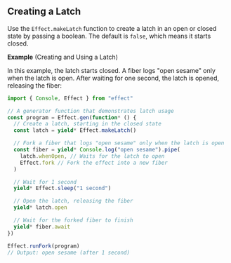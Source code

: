 ## Creating a Latch

Use the `Effect.makeLatch` function to create a latch in an open or closed state by passing a boolean. The default is `false`, which means it starts closed.

**Example** (Creating and Using a Latch)

In this example, the latch starts closed. A fiber logs "open sesame" only when the latch is open. After waiting for one second, the latch is opened, releasing the fiber:

```ts twoslash
import { Console, Effect } from "effect"

// A generator function that demonstrates latch usage
const program = Effect.gen(function* () {
  // Create a latch, starting in the closed state
  const latch = yield* Effect.makeLatch()

  // Fork a fiber that logs "open sesame" only when the latch is open
  const fiber = yield* Console.log("open sesame").pipe(
    latch.whenOpen, // Waits for the latch to open
    Effect.fork // Fork the effect into a new fiber
  )

  // Wait for 1 second
  yield* Effect.sleep("1 second")

  // Open the latch, releasing the fiber
  yield* latch.open

  // Wait for the forked fiber to finish
  yield* fiber.await
})

Effect.runFork(program)
// Output: open sesame (after 1 second)
```

